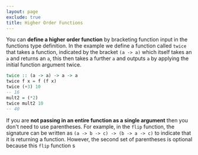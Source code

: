 ```yaml
---
layout: page
exclude: true
title: Higher Order Functions
---
```


You can **define a higher order function** by bracketing function input in the functions type definition. In the example we define a function called `twice` that takes a function, indicated by the bracket `(a -> a)` which itself takes an `a` and returns an `a`, this then takes a further `a` and outputs `a` by applying the initial function argument twice.
```haskell
twice :: (a -> a) -> a -> a
twice f x = f (f x)
twice (+3) 10
-- 16
mult2 = (*2)
twice mult2 10
-- 40
```

If you are **not passing in an entire function as a single argument** then you don't need to use parentheses. For example, in the `flip` function, the signature can be written as `(a -> b -> c) -> (b -> a -> c)` to indicate that it is returning a function. However, the second set of parentheses is optional because this `flip` function s
<!--stackedit_data:
eyJoaXN0b3J5IjpbLTEwNzgyMTMxOTIsMTg5Nzk4MDk2NiwtMj
A0MzM3Nzc1MiwxNTUwODU5OTU5XX0=
-->